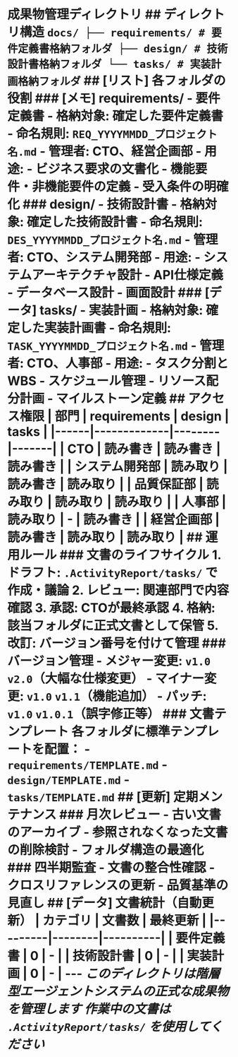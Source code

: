 # 成果物管理ディレクトリ ## ディレクトリ構造 ``` docs/ ├── requirements/ # 要件定義書格納フォルダ ├── design/ # 技術設計書格納フォルダ └── tasks/ # 実装計画格納フォルダ ``` ## [リスト] 各フォルダの役割 ### [メモ] requirements/ - 要件定義書 - **格納対象**: 確定した要件定義書 - **命名規則**: `REQ_YYYYMMDD_プロジェクト名.md` - **管理者**: CTO、経営企画部 - **用途**: - ビジネス要求の文書化 - 機能要件・非機能要件の定義 - 受入条件の明確化 ### design/ - 技術設計書 - **格納対象**: 確定した技術設計書 - **命名規則**: `DES_YYYYMMDD_プロジェクト名.md` - **管理者**: CTO、システム開発部 - **用途**: - システムアーキテクチャ設計 - API仕様定義 - データベース設計 - 画面設計 ### [データ] tasks/ - 実装計画 - **格納対象**: 確定した実装計画書 - **命名規則**: `TASK_YYYYMMDD_プロジェクト名.md` - **管理者**: CTO、人事部 - **用途**: - タスク分割とWBS - スケジュール管理 - リソース配分計画 - マイルストーン定義 ## アクセス権限 | 部門 | requirements | design | tasks | |------|-------------|--------|-------| | CTO | 読み書き | 読み書き | 読み書き | | システム開発部 | 読み取り | 読み書き | 読み取り | | 品質保証部 | 読み取り | 読み取り | 読み取り | | 人事部 | 読み取り | - | 読み書き | | 経営企画部 | 読み書き | 読み取り | 読み取り | ## 運用ルール ### 文書のライフサイクル 1. **ドラフト**: `.ActivityReport/tasks/` で作成・議論 2. **レビュー**: 関連部門で内容確認 3. **承認**: CTOが最終承認 4. **格納**: 該当フォルダに正式文書として保管 5. **改訂**: バージョン番号を付けて管理 ### バージョン管理 - メジャー変更: `v1.0` `v2.0`（大幅な仕様変更） - マイナー変更: `v1.0` `v1.1`（機能追加） - パッチ: `v1.0` `v1.0.1`（誤字修正等） ### 文書テンプレート 各フォルダに標準テンプレートを配置： - `requirements/TEMPLATE.md` - `design/TEMPLATE.md` - `tasks/TEMPLATE.md` ## [更新] 定期メンテナンス ### 月次レビュー - 古い文書のアーカイブ - 参照されなくなった文書の削除検討 - フォルダ構造の最適化 ### 四半期監査 - 文書の整合性確認 - クロスリファレンスの更新 - 品質基準の見直し ## [データ] 文書統計（自動更新） | カテゴリ | 文書数 | 最終更新 | |---------|--------|----------| | 要件定義書 | 0 | - | | 技術設計書 | 0 | - | | 実装計画 | 0 | - | --- *このディレクトリは階層型エージェントシステムの正式な成果物を管理します* *作業中の文書は `.ActivityReport/tasks/` を使用してください*